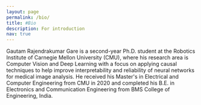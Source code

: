 ```yaml
---
layout: page
permalink: /bio/
title: #Bio
description: For introduction
nav: true
---
```

Gautam Rajendrakumar Gare is a second-year Ph.D. student at the Robotics Institute of Carnegie Mellon University (CMU), where his research area is Computer Vision and Deep Learning with a focus on applying causal techniques to help improve interpretability and reliability of neural networks for medical image analysis. He received his Master's in Electrical and Computer Engineering from CMU in 2020 and completed his B.E. in Electronics and Communication Engineering from BMS College of Engineering, India.
<!-- Gautam Rajendrakumar Gare is a first-year Ph.D. student at the Robotics Institute of Carnegie Mellon University (CMU), where his research area is Computer Vision and Deep Learning with a focus on AI-based video understanding targeting both natural and medical image domains. He received his Master's in Electrical and Computer Engineering from CMU in 2020 and completed his B.E. in Electronics and Communication Engineering from BMS College of Engineering, India. -->
<!-- 
Hai Thanh Phan is a PhD student in Electrical and Computer Engineering (ECE) Department at Carnegie Mellon University, advised by Prof. Marios Savvides. His research interests are neural architecture search, automated Machine Learning, deep learning for Computer vision problems: image classification, facial recognition, face detection. For upcoming research, he wants to explore other interesting problems in Natural Language Process and combine it with Computer Vision. He obtained Bachelor's degree from University of Science, Ho Chi Minh City, Vietnam and Master's degree in ECE from Carnegie Mellon University. He served as a reviewer of IEEE Access, ICLR 2019, and ICLR 2020. 
-->